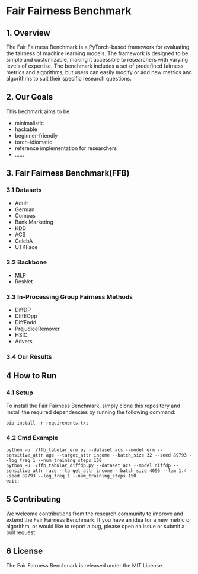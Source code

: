 # Fair Fairness Benchmark

## 1. Overview 
The Fair Fairness Benchmark is a PyTorch-based framework for evaluating the fairness of machine learning models. The framework is designed to be simple and customizable, making it accessible to researchers with varying levels of expertise. The benchmark includes a set of predefined fairness metrics and algorithms, but users can easily modify or add new metrics and algorithms to suit their specific research questions.

## 2. Our Goals
This bechmark aims to be

* minimalistic
* hackable
* beginner-friendly
* torch-idiomatic
* reference implementation for researchers
* ......

## 3. Fair Fairness Benchmark(FFB)
### 3.1 Datasets
- Adult
- German
- Compas
- Bank Marketing
- KDD
- ACS
- CelebA
- UTKFace


### 3.2 Backbone
- MLP
- ResNet

### 3.3 In-Processing Group Fairness Methods
- DiffDP
- DiffEOpp
- DiffEodd
- PrejudiceRemover
- HSIC
- Advers

### 3.4 Our Results




## 4 How to Run

### 4.1 Setup
To install the Fair Fairness Benchmark, simply clone this repository and install the required dependencies by running the following command:

```
pip install -r requirements.txt
```
### 4.2 Cmd Example
```
python -u ./ffb_tabular_erm.py --dataset acs --model erm --sensitive_attr age --target_attr income --batch_size 32 --seed 89793 --log_freq 1 --num_training_steps 150
python -u ./ffb_tabular_diffdp.py --dataset acs --model diffdp --sensitive_attr race --target_attr income --batch_size 4096 --lam 1.4 --seed 89793 --log_freq 1 --num_training_steps 150
wait;
```


## 5 Contributing
We welcome contributions from the research community to improve and extend the Fair Fairness Benchmark. If you have an idea for a new metric or algorithm, or would like to report a bug, please open an issue or submit a pull request.

## 6 License
The Fair Fairness Benchmark is released under the MIT License.